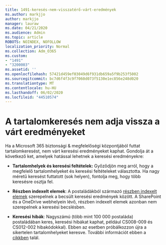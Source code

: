 ```yaml
---
title: 1491-keresés-nem-visszatérő-várt-eredmények
ms.author: markjjo
author: markjjo
manager: lauraw
ms.date: 04/21/2020
ms.audience: Admin
ms.topic: article
ROBOTS: NOINDEX, NOFOLLOW
localization_priority: Normal
ms.collection: Adm_O365
ms.custom:
- "1491"
- "3200003"
ms.assetid: ''
ms.openlocfilehash: 57421d459ef03049d6f931db659a5f9b253f5002
ms.sourcegitcommit: bc7d6f4f3c9f7060d073f5130e1ec856e248d020
ms.translationtype: MT
ms.contentlocale: hu-HU
ms.lasthandoff: 06/02/2020
ms.locfileid: "44510574"
---
```

# <a name="content-search-not-returning-expected-results"></a>A tartalomkeresés nem adja vissza a várt eredményeket

Ha a Microsoft 365 biztonsági & megfelelőségi központjából futtat tartalomkeresést, nem várt keresési eredményeket kaphat. Gondolja át a következő ket, amelyek hatással lehetnek a keresési eredményekre:

- **Tartalomhelyek és keresési feltételek:** Győződjön meg arról, hogy a megfelelő tartalomhelyeket és keresési feltételeket választotta. Ha nagy méretű keresést futtatott (sok helyen), fontolja meg, hogy több keresésre osztja fel.

- **Részben indexelt elemek**: A postaládákból származó [részben indexelt elemek](https://docs.microsoft.com/microsoft-365/compliance/partially-indexed-items-in-content-search) szerepelnek a becsült keresési eredmények között. A SharePoint és a OneDrive webhelyein lévő, részben indexelt elemek azonban nem szerepelnek a keresési becslésben.

- **Keresési hibák**: Nagyszámú (több mint 100 000 postaláda) postaládában keres, keresési hibákat kaphat, például CS008-009 és CS012-002 hibakódokkal). Ebben az esetben próbálkozzon újra a sikertelen tartalomhelyeket keresve. További információt ebben a [cikkben](https://docs.microsoft.com/microsoft-365/compliance/retry-failed-content-search) talál.
